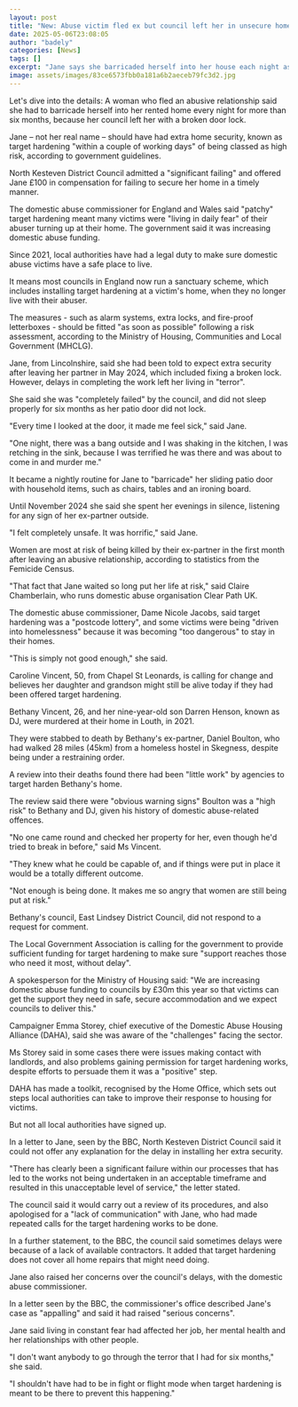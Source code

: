 ```yaml
---
layout: post
title: "New: Abuse victim fled ex but council left her in unsecure home"
date: 2025-05-06T23:08:05
author: "badely"
categories: [News]
tags: []
excerpt: "Jane says she barricaded herself into her house each night as she waited to get extra security."
image: assets/images/83ce6573fbb0a181a6b2aeceb79fc3d2.jpg
---
```


Let's dive into the details: A woman who fled an abusive relationship said she had to barricade herself into her rented home every night for more than six months, because her council left her with a broken door lock.

Jane – not her real name – should have had extra home security, known as target hardening "within a couple of working days" of being classed as high risk, according to government guidelines.

North Kesteven District Council admitted a "significant failing" and offered Jane £100 in compensation for failing to secure her home in a timely manner. 

The domestic abuse commissioner for England and Wales said "patchy" target hardening meant many victims were "living in daily fear" of their abuser turning up at their home. The government said it was increasing domestic abuse funding. 

Since 2021, local authorities have had a legal duty to make sure domestic abuse victims have a safe place to live.

It means most councils in England now run a sanctuary scheme, which includes installing target hardening at a victim's home, when they no longer live with their abuser.

The measures - such as alarm systems, extra locks, and fire-proof letterboxes  - should be fitted "as soon as possible" following a risk assessment, according to the Ministry of Housing, Communities and Local Government (MHCLG).

Jane, from Lincolnshire, said she had been told to expect extra security after leaving her partner in May 2024, which included fixing a broken lock. However, delays in completing the work left her living in "terror".

She said she was "completely failed" by the council, and did not sleep properly for six months as her patio door did not lock.

"Every time I looked at the door, it made me feel sick," said Jane.

"One night, there was a bang outside and I was shaking in the kitchen, I was retching in the sink, because I was terrified he was there and was about to come in and murder me."

It became a nightly routine for Jane to "barricade" her sliding patio door with household items, such as chairs, tables and an ironing board.

Until November 2024 she said she spent her evenings in silence, listening for any sign of her ex-partner outside.

"I felt completely unsafe. It was horrific," said Jane.

Women are most at risk of being killed by their ex-partner in the first month after leaving an abusive relationship, according to statistics from the Femicide Census.

"That fact that Jane waited so long put her life at risk," said Claire Chamberlain, who runs domestic abuse organisation Clear Path UK.

The domestic abuse commissioner, Dame Nicole Jacobs, said target hardening was a "postcode lottery", and some victims were being "driven into homelessness" because it was becoming "too dangerous" to stay in their homes.

"This is simply not good enough," she said.

Caroline Vincent, 50, from Chapel St Leonards, is calling for change and believes her daughter and grandson might still be alive today if they had been offered target hardening.

Bethany Vincent, 26, and her nine-year-old son Darren Henson, known as DJ, were murdered at their home in Louth, in 2021.

They were stabbed to death by Bethany's ex-partner, Daniel Boulton, who had walked 28 miles (45km) from a homeless hostel in Skegness, despite being under a restraining order.

A review into their deaths found there had been "little work" by agencies to target harden Bethany's home.

The review said there were "obvious warning signs" Boulton was a "high risk" to Bethany and DJ, given his history of domestic abuse-related offences.

"No one came round and checked her property for her, even though he'd tried to break in before," said Ms Vincent.

"They knew what he could be capable of, and if things were put in place it would be a totally different outcome.

"Not enough is being done. It makes me so angry that women are still being put at risk."

Bethany's council, East Lindsey District Council, did not respond to a request for comment.

The Local Government Association is calling for the government to provide sufficient funding for target hardening to make sure "support reaches those who need it most, without delay".

A spokesperson for the Ministry of Housing said: "We are increasing domestic abuse funding to councils by £30m this year so that victims can get the support they need in safe, secure accommodation and we expect councils to deliver this."

Campaigner Emma Storey, chief executive of the Domestic Abuse Housing Alliance (DAHA), said she was aware of the "challenges" facing the sector.

Ms Storey said in some cases there were issues making contact with landlords, and also problems gaining permission for target hardening works, despite efforts to persuade them it was a "positive" step.

DAHA has made a toolkit, recognised by the Home Office, which sets out steps local authorities can take to improve their response to housing for victims.

But not all local authorities have signed up.

In a letter to Jane, seen by the BBC, North Kesteven District Council said it could not offer any explanation for the delay in installing her extra security.

"There has clearly been a significant failure within our processes that has led to the works not being undertaken in an acceptable timeframe and resulted in this unacceptable level of service," the letter stated.

The council said it would carry out a review of its procedures, and also apologised for a "lack of communication" with Jane, who had made repeated calls for the target hardening works to be done.

In a further statement, to the BBC, the council said sometimes delays were because of a lack of available contractors. It added that target hardening does not cover all home repairs that might need doing.

Jane also raised her concerns over the council's delays, with the domestic abuse commissioner.

In a letter seen by the BBC, the commissioner's office described Jane's case as "appalling" and said it had raised "serious concerns".

Jane said living in constant fear had affected her job, her mental health and her relationships with other people.

"I don't want anybody to go through the terror that I had for six months," she said.

"I shouldn't have had to be in fight or flight mode when target hardening is meant to be there to prevent this happening."

